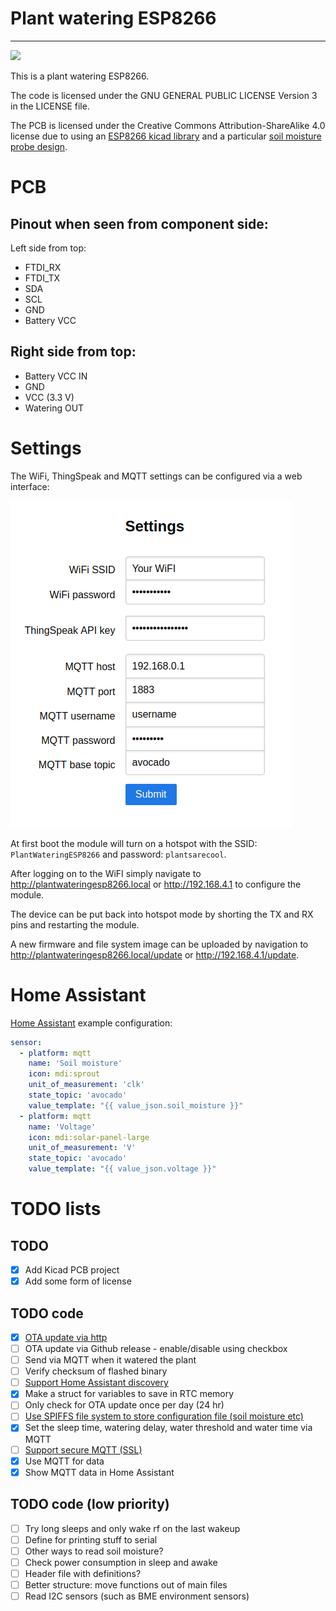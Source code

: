 # Plant watering ESP8266
_________

[![](https://github.com/MadsBornebusch/PlantWateringESP8266/workflows/Plant%20Watering%20ESP8266%20CI/badge.svg)](https://github.com/MadsBornebusch/PlantWateringESP8266/actions?query=branch%3Amaster)

This is a plant watering ESP8266.

The code is licensed under the GNU GENERAL PUBLIC LICENSE Version 3 in the LICENSE file.

The PCB is licensed under the Creative Commons Attribution-ShareAlike 4.0 license due to using an [ESP8266 kicad library](https://github.com/jdunmire/kicad-ESP8266) and a particular [soil moisture probe design](https://github.com/acolomitchi/cap-soil-moisture-v2).

# PCB

## Pinout when seen from component side:

Left side from top:

- FTDI_RX
- FTDI_TX
- SDA
- SCL
- GND
- Battery VCC

## Right side from top:

- Battery VCC IN
- GND
- VCC (3.3 V)
- Watering OUT

# Settings

The WiFi, ThingSpeak and MQTT settings can be configured via a web interface:

![](img/plant_settings.png)

At first boot the module will turn on a hotspot with the SSID: `PlantWateringESP8266` and password: `plantsarecool`.

After logging on to the WiFI simply navigate to <http://plantwateringesp8266.local> or <http://192.168.4.1> to configure the module.

The device can be put back into hotspot mode by shorting the TX and RX pins and restarting the module.

A new firmware and file system image can be uploaded by navigation to <http://plantwateringesp8266.local/update> or <http://192.168.4.1/update>.

# Home Assistant

[Home Assistant](https://www.home-assistant.io/) example configuration:

```yaml
sensor:
  - platform: mqtt
    name: 'Soil moisture'
    icon: mdi:sprout
    unit_of_measurement: 'clk'
    state_topic: 'avocado'
    value_template: "{{ value_json.soil_moisture }}"
  - platform: mqtt
    name: 'Voltage'
    icon: mdi:solar-panel-large
    unit_of_measurement: 'V'
    state_topic: 'avocado'
    value_template: "{{ value_json.voltage }}"
```

# TODO lists

## TODO

- [x] Add Kicad PCB project
- [x] Add some form of license

## TODO code

- [x] [OTA update via http](https://arduino-esp8266.readthedocs.io/en/latest/ota_updates/readme.html#http-server)
- [ ] OTA update via Github release - enable/disable using checkbox
- [ ] Send via MQTT when it watered the plant
- [ ] Verify checksum of flashed binary
- [ ] [Support Home Assistant discovery](https://www.home-assistant.io/docs/mqtt/discovery/)
- [x] Make a struct for variables to save in RTC memory
- [ ] Only check for OTA update once per day (24 hr)
- [ ] [Use SPIFFS file system to store configuration file (soil moisture etc)](https://arduino-esp8266.readthedocs.io/en/latest/filesystem.html)
- [x] Set the sleep time, watering delay, water threshold and water time via MQTT
- [ ] [Support secure MQTT (SSL)](https://github.com/marvinroger/async-mqtt-client/blob/master/examples/FullyFeaturedSSL/src/main.cpp)
- [x] Use MQTT for data
- [x] Show MQTT data in Home Assistant

## TODO code (low priority)

- [ ] Try long sleeps and only wake rf on the last wakeup
- [ ] Define for printing stuff to serial
- [ ] Other ways to read soil moisture?
- [ ] Check power consumption in sleep and awake
- [ ] Header file with definitions?
- [ ] Better structure: move functions out of main files
- [ ] Read I2C sensors (such as BME environment sensors)
